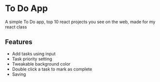 # To Do App

A simple To Do app, top 10 react projects you see on the web, made for my react class

## Features

- Add tasks using input
- Task priority setting
- Tweakable background color
- Double click a task to mark as complete
- Saving